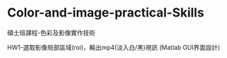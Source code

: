 # Color-and-image-practical-Skills
碩士班課程-色彩及影像實作技術

HW1-選取影像局部區域(roi)，輸出mp4(淡入白/黑)視訊 (Matlab GUI界面設計)
